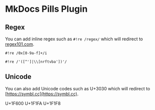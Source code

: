# MkDocs Pills Plugin

## Regex

You can add inline regex such as `#!re /regex/` which will redirect to [regex101.com](https://regex101.com/).

`#!re /0x[0-9a-f]+/i`

`#!re /'([^']|\\[nrftvba'])'/`

## Unicode

You can also add Unicode codes such as U+3030 which will redirect to
[https://symbl.cc](https://symbl.cc).

U+1F600 U+1F1FA U+1F1F8